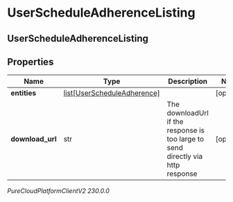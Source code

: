 # UserScheduleAdherenceListing

## UserScheduleAdherenceListing

## Properties

|Name | Type | Description | Notes|
|------------ | ------------- | ------------- | -------------|
| **entities** | [list[UserScheduleAdherence]](UserScheduleAdherence) |  | [optional] |
| **download_url** | str | The downloadUrl if the response is too large to send directly via http response | [optional] |



_PureCloudPlatformClientV2 230.0.0_
